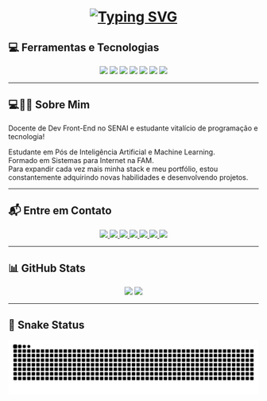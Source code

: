 <h1 align="center">
  <a href="https://git.io/typing-svg">
    <img src="https://readme-typing-svg.herokuapp.com?font=Fira+Code&pause=1000&random=false&width=435&lines=Ea%C3%AD+blz%3F+Sou+o+Gustavo+Feriani.+.+." alt="Typing SVG" />
  </a>
</h1>

<h2> 💻 Ferramentas e Tecnologias </h2>
<div align="center">

  <!-- Linguagens -->
  <img src="https://img.shields.io/badge/HTML5-E34F26?style=for-the-badge&logo=html5&logoColor=white" />
  <img src="https://img.shields.io/badge/CSS3-1572B6?style=for-the-badge&logo=css3&logoColor=white" />
  <img src="https://img.shields.io/badge/JavaScript-F7DF1E?style=for-the-badge&logo=javascript&logoColor=black" />
  <img src="https://img.shields.io/badge/Vue.js-4FC08D?style=for-the-badge&logo=vue.js&logoColor=white" />

  <!-- Ferramentas -->
  <img src="https://img.shields.io/badge/GitHub-181717?style=for-the-badge&logo=github&logoColor=white" />
  <img src="https://img.shields.io/badge/Illustrator-FF9A00?style=for-the-badge&logo=adobeillustrator&logoColor=white" />
  <img src="https://img.shields.io/badge/Photoshop-31A8FF?style=for-the-badge&logo=adobephotoshop&logoColor=white" />
</div>

---

<h2> 💻🍺🧙 Sobre Mim </h2>

<p>Docente de Dev Front-End no SENAI e estudante vitalício de programação e tecnologia!</p>

Estudante em Pós de Inteligência Artificial e Machine Learning. <br>
Formado em Sistemas para Internet na FAM. <br> 
Para expandir cada vez mais minha stack e meu portfólio, estou constantemente adquirindo novas habilidades e desenvolvendo projetos.

---

<h2> 📬 Entre em Contato </h2>
<div align="center">

  <a href="https://www.instagram.com/gustavo.feriani/" target="_blank">
    <img src="https://img.shields.io/badge/-Instagram-E4405F?style=for-the-badge&logo=instagram&logoColor=white" />
  </a>
  <a href="https://www.facebook.com/guhferiani" target="_blank">
    <img src="https://img.shields.io/badge/-Facebook-1877F2?style=for-the-badge&logo=facebook&logoColor=white" />
  </a>
  <a href="https://www.youtube.com/" target="_blank">
    <img src="https://img.shields.io/badge/YouTube-FF0000?style=for-the-badge&logo=youtube&logoColor=white" />
  </a>
  <a href="https://www.twitch.tv/" target="_blank">
    <img src="https://img.shields.io/badge/Twitch-9146FF?style=for-the-badge&logo=twitch&logoColor=white" />
  </a>
  <a href="https://discord.com/" target="_blank">
    <img src="https://img.shields.io/badge/Discord-5865F2?style=for-the-badge&logo=discord&logoColor=white" />
  </a>
  <a href="mailto:gustavoferiani@gmail.com">
    <img src="https://img.shields.io/badge/Gmail-D14836?style=for-the-badge&logo=gmail&logoColor=white" />
  </a>
  <a href="https://www.linkedin.com/in/gustavo-feriani/">
    <img src="https://img.shields.io/badge/-LinkedIn-0A66C2?style=for-the-badge&logo=linkedin&logoColor=white" />
  </a>
</div>

---

## 📊 GitHub Stats

<div align="center">
  <img height="180em" src="https://github-readme-stats.vercel.app/api?username=gustavoferiani&show_icons=true&theme=dracula&include_all_commits=true&count_private=true" />
  <img height="180em" src="https://github-readme-stats.vercel.app/api/top-langs/?username=gustavoferiani&layout=compact&langs_count=7&theme=dracula" />
</div>

---

## 🐍 Snake Status

<div align="center">
  <img src="https://github.com/gustavoferiani/gustavoferiani/blob/main/snake-dark.svg" alt="Snake animation">
</div>
